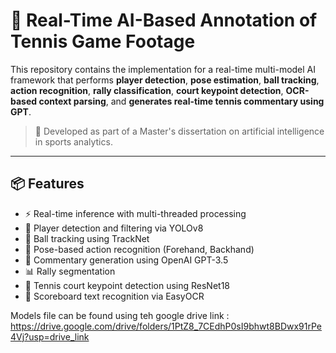 # 🎾 Real-Time AI-Based Annotation of Tennis Game Footage

This repository contains the implementation for a real-time multi-model AI framework that performs **player detection**, **pose estimation**, **ball tracking**, **action recognition**, **rally classification**, **court keypoint detection**, **OCR-based context parsing**, and **generates real-time tennis commentary using GPT**.

> 🧠 Developed as part of a Master's dissertation on artificial intelligence in sports analytics.

---

## 📦 Features

- ⚡ Real-time inference with multi-threaded processing
- 🧍 Player detection and filtering via YOLOv8
- 🎯 Ball tracking using TrackNet
- 🎾 Pose-based action recognition (Forehand, Backhand)
- 🧠 Commentary generation using OpenAI GPT-3.5
- 📊 Rally segmentation
- 📌 Tennis court keypoint detection using ResNet18
- 🧾 Scoreboard text recognition via EasyOCR

Models file can be found using teh google drive link :
https://drive.google.com/drive/folders/1PtZ8_7CEdhP0sI9bhwt8BDwx91rPe4Vj?usp=drive_link

